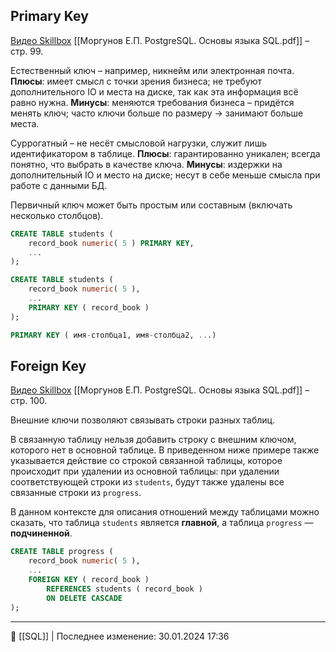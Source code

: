 ## Primary Key
[Видео Skillbox](https://go.skillbox.ru/education/course/python-advanced/4a05d855-d4c3-47e2-8e11-7e9e17a86bb5/videolesson)
[[Моргунов Е.П. PostgreSQL. Основы языка SQL.pdf]] – стр. 99.

Естественный ключ – например, никнейм или электронная почта.
**Плюсы**: имеет смысл с точки зрения бизнеса; не требуют дополнительного IO и места на диске, так как эта информация всё равно нужна.
**Минусы**: меняются требования бизнеса – придётся менять ключ; часто ключи больше по размеру -> занимают больше места.

Суррогатный – не несёт смысловой нагрузки, служит лишь идентификатором в таблице.
**Плюсы**: гарантированно уникален; всегда понятно, что выбрать в качестве ключа.
**Минусы**: издержки на дополнительный IO и место на диске; несут в себе меньше смысла при работе с данными БД.

Первичный ключ может быть простым или составным (включать несколько столбцов).

```SQL
CREATE TABLE students (
	record_book numeric( 5 ) PRIMARY KEY,
	...
);

CREATE TABLE students (
	record_book numeric( 5 ),
	...
	PRIMARY KEY ( record_book ) 
);

PRIMARY KEY ( имя-столбца1, имя-столбца2, ...)
```

## Foreign Key
[Видео Skillbox](https://go.skillbox.ru/education/course/python-advanced/4a05d855-d4c3-47e2-8e11-7e9e17a86bb5/videolesson)
[[Моргунов Е.П. PostgreSQL. Основы языка SQL.pdf]] – стр. 100.

Внешние ключи позволяют связывать строки разных таблиц.

В связанную таблицу нельзя добавить строку с внешним ключом, которого нет в основной таблице. В приведенном ниже примере также указывается действие со строкой связанной таблицы, которое происходит при удалении из основной таблицы: при удалении соответствующей строки из `students`, будут также удалены все связанные строки из `progress`. 

В данном контексте для описания отношений между таблицами можно сказать, что таблица `students` является **главной**, а таблица `progress` — **подчиненной**.

```SQL
CREATE TABLE progress (
	record_book numeric( 5 ),
	...
	FOREIGN KEY ( record_book )
		REFERENCES students ( record_book )
		ON DELETE CASCADE
);
```

----
📂 [[SQL]] | Последнее изменение: 30.01.2024 17:36